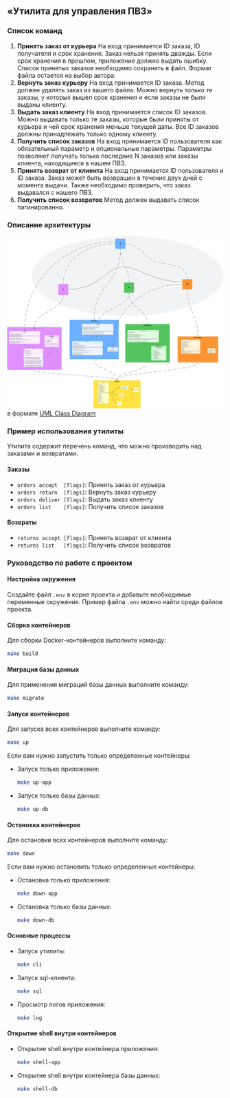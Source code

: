 ## «Утилита для управления ПВЗ»
### Список команд

1. **Принять заказ от курьера**
   На вход принимается ID заказа, ID получателя и срок хранения. Заказ нельзя принять дважды. Если срок хранения в прошлом, приложение должно выдать ошибку. Список принятых заказов необходимо сохранять в файл. Формат файла остается на выбор автора.
2. **Вернуть заказ курьеру**
   На вход принимается ID заказа. Метод должен удалять заказ из вашего файла. Можно вернуть только те заказы, у которых вышел срок хранения и если заказы не были выданы клиенту.
3. **Выдать заказ клиенту**
   На вход принимается список ID заказов. Можно выдавать только те заказы, которые были приняты от курьера и чей срок хранения меньше текущей даты. Все ID заказов должны принадлежать только одному клиенту.
4. **Получить список заказов**
   На вход принимается ID пользователя как обязательный параметр и опциональные параметры.
   Параметры позволяют получать только последние N заказов или заказы клиента, находящиеся в нашем ПВЗ.
5. **Принять возврат от клиента**
   На вход принимается ID пользователя и ID заказа. Заказ может быть возвращен в течение двух дней с момента выдачи. Также необходимо проверить, что заказ выдавался с нашего ПВЗ.
6. **Получить список возвратов**
   Метод должен выдавать список пагинированно.

### Описание архитектуры

![alt text](docs/UML-Class-Diagram.png)
в формате [UML Class Diagram](https://www.drawio.com/blog/uml-class-diagrams)

### Пример использования утилиты

Утилита содержит перечень команд, что можно производить над заказами и возвратами.

#### Заказы
  - `orders accept  [flags]`: Принять заказ от курьера
  - `orders return  [flags]`: Вернуть заказ курьеру
  - `orders deliver [flags]`: Выдать заказ клиенту
  - `orders list    [flags]`: Получить список заказов
	
#### Возвраты
  - `returns accept [flags]`: Принять возврат от клиента
  - `returns list   [flags]`: Получить список возвратов

### Руководство по работе с проектом

#### Настройка окружения

Создайте файл `.env` в корне проекта и добавьте необходимые переменные окружения. Пример файла `.env` можно найти среди файлов проекта.

#### Сборка контейнеров

Для сборки Docker-контейнеров выполните команду:
```sh
make build
```

#### Миграция базы данных

Для применения миграций базы данных выполните команду:
```sh
make migrate
```

#### Запуск контейнеров

Для запуска всех контейнеров выполните команду:
```sh
make up
```

Если вам нужно запустить только определенные контейнеры:
- Запуск только приложения:
  ```sh
  make up-app
  ```
- Запуск только базы данных:
  ```sh
  make up-db
  ```

#### Остановка контейнеров

Для остановки всех контейнеров выполните команду:
```sh
make down
```

Если вам нужно остановить только определенные контейнеры:
- Остановка только приложения:
  ```sh
  make down-app
  ```
- Остановка только базы данных:
  ```sh
  make down-db
  ```

#### Основные процессы

- Запуск утилиты:
  ```sh
  make cli
  ```
- Запуск sql-клиента:
  ```sh
  make sql
  ```
- Просмотр логов приложения:
  ```sh
  make log
  ```

#### Открытие shell внутри контейнеров

- Открытие shell внутри контейнера приложения:
  ```sh
  make shell-app
  ```
- Открытие shell внутри контейнера базы данных:
  ```sh
  make shell-db
  ```